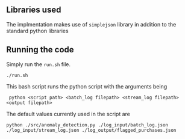 ## Libraries used
The implmentation makes use of ```simplejson``` library in addition to the standard python libraries

## Running the code
Simply run the ```run.sh``` file.
```
./run.sh
```
This bash script runs the python script with the arguments being

``` python <script path> <batch_log filepath> <stream_log filepath> <output filepath>```

The default values currently used in the script are 

```python ./src/anomaly_detection.py ./log_input/batch_log.json ./log_input/stream_log.json ./log_output/flagged_purchases.json ```
